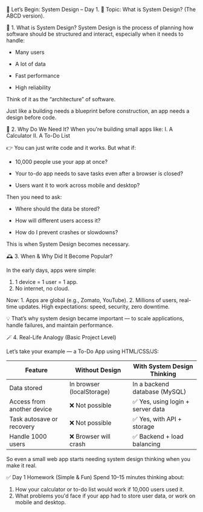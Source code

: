 🔰 Let’s Begin: System Design – Day 1.
📌 Topic: What is System Design? (The ABCD version).

🧠 1. What is System Design?
System Design is the process of planning how software should be structured and interact, especially when it needs to handle:
* Many users

* A lot of data

* Fast performance

* High reliability

Think of it as the “architecture” of software.

Just like a building needs a blueprint before construction, an app needs a design before code.


🧱 2. Why Do We Need It?
When you're building small apps like:
I. A Calculator
II. A To-Do List

👉 You can just write code and it works.
But what if:
* 10,000 people use your app at once?

* Your to-do app needs to save tasks even after a browser is closed?

* Users want it to work across mobile and desktop?

Then you need to ask:
* Where should the data be stored?

* How will different users access it?

* How do I prevent crashes or slowdowns?

This is when System Design becomes necessary.


🕰️ 3. When & Why Did It Become Popular?

In the early days, apps were simple:
1. 1 device = 1 user = 1 app.
2. No internet, no cloud.

Now:
    1. Apps are global (e.g., Zomato, YouTube).
    2. Millions of users, real-time updates.
    High expectations: speed, security, zero downtime.

💡 That’s why system design became important — to scale applications, handle failures, and maintain performance.


🪄 4. Real-Life Analogy (Basic Project Level)

Let’s take your example — a To-Do App using HTML/CSS/JS:

| Feature                    | Without Design            | With System Design Thinking      |
| -------------------------- | ------------------------- | -------------------------------- |
| Data stored                | In browser (localStorage) | In a backend database (MySQL)    |
| Access from another device | ❌ Not possible            | ✅ Yes, using login + server data |
| Task autosave or recovery  | ❌ Not possible            | ✅ Yes, with API + storage        |
| Handle 1000 users          | ❌ Browser will crash      | ✅ Backend + load balancing       |

So even a small web app starts needing system design thinking when you make it real.


✅ Day 1 Homework (Simple & Fun)
Spend 10–15 minutes thinking about:
1. How your calculator or to-do list would work if 10,000 users used it.
2. What problems you'd face if your app had to store user data, or work on mobile and desktop.


